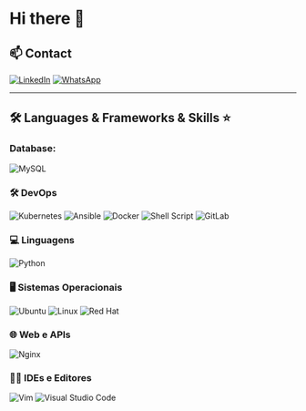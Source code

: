 # Hi there 👋

## 📫 Contact
[![LinkedIn](https://img.shields.io/badge/LinkedIn-blue?style=for-the-badge&logo=linkedin)](https://www.linkedin.com/in/seu-perfil)
[![WhatsApp](https://img.shields.io/badge/WhatsApp-25D366?style=for-the-badge&logo=whatsapp&logoColor=white)](https://wa.me/seunumerocomddd)

---

## 🛠️ Languages & Frameworks & Skills ⭐

### Database:
![MySQL](https://img.shields.io/badge/MySQL-005C84?style=for-the-badge&logo=mysql&logoColor=white)

### 🛠️ DevOps
![Kubernetes](https://img.shields.io/badge/Kubernetes-326CE5?style=for-the-badge&logo=kubernetes&logoColor=white)
![Ansible](https://img.shields.io/badge/Ansible-000000?style=for-the-badge&logo=ansible&logoColor=white)
![Docker](https://img.shields.io/badge/Docker-2496ED?style=for-the-badge&logo=docker&logoColor=white)
![Shell Script](https://img.shields.io/badge/Shell_Script-121011?style=for-the-badge)
![GitLab](https://img.shields.io/badge/GitLab_CI-FC6D26?style=for-the-badge&logo=gitlab&logoColor=white)

### 💻 Linguagens
![Python](https://img.shields.io/badge/Python-3776AB?style=for-the-badge&logo=python&logoColor=white)

### 🖥️ Sistemas Operacionais
![Ubuntu](https://img.shields.io/badge/Ubuntu-E95420?style=for-the-badge&logo=ubuntu&logoColor=white)
![Linux](https://img.shields.io/badge/Linux-FCC624?style=for-the-badge&logo=linux&logoColor=black)
![Red Hat](https://img.shields.io/badge/Red_Hat-EE0000?style=for-the-badge&logo=redhat&logoColor=white)

### 🌐 Web e APIs
![Nginx](https://img.shields.io/badge/Nginx-009639?style=for-the-badge&logo=nginx&logoColor=white)

### 🧑‍💻 IDEs e Editores
![Vim](https://img.shields.io/badge/Vim-019733?style=for-the-badge&logo=vim&logoColor=white)
![Visual Studio Code](https://img.shields.io/badge/VS_Code-007ACC?style=for-the-badge&logo=visualstudiocode&logoColor=white)

